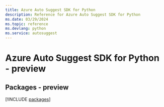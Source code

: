 ```yaml
---
title: Azure Auto Suggest SDK for Python
description: Reference for Azure Auto Suggest SDK for Python
ms.date: 03/29/2024
ms.topic: reference
ms.devlang: python
ms.service: autosuggest
---
```

# Azure Auto Suggest SDK for Python - preview
## Packages - preview
[!INCLUDE [packages](auto-suggest-index.md)]